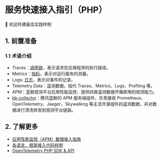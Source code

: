 # 服务快速接入指引（PHP）

👏 欢迎共建最佳实践样例

## 1. 前置准备

### 1.1 术语介绍

* Traces：[调用链](https://opentelemetry.io/docs/concepts/signals/traces/)，表示请求在应用程序的执行路径。
* Metrics：[指标](https://opentelemetry.io/docs/concepts/signals/metrics/)，表示对运行服务的测量。
* Logs: [日志](https://opentelemetry.io/docs/concepts/signals/logs/)，表示对事件的记录。
* Telemetry Data：遥测数据，指代 Traces、Metrics、Logs、Profiling 等。
* APM：蓝鲸观测平台应用性能监控，提供四类遥测数据开箱即用的观测能力。
* [bk-collector](https://github.com/TencentBlueKing/bkmonitor-datalink/tree/master/pkg/collector)：腾讯蓝鲸的 APM 服务端组件，负责接收 Prometheus、OpenTelemetry、Jaeger、Skywalking 等主流开源组件的遥测数据，并对数据进行清洗转发到观测平台链路。

## 2. 了解更多

* [应用性能监控（APM）数据接入指南]({{APM_ACCESS_URL}})
* [各语言、框架接入代码样例]({{ECOSYSTEM_REPOSITORY_URL}})
* [OpenTelemetry PHP SDK & API](https://opentelemetry.io/zh/docs/languages/php/)
